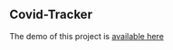 ## Covid-Tracker

The demo of this project is <a href="https://sars-covid-tracker.netlify.app/" target="_blank">available here</a>
